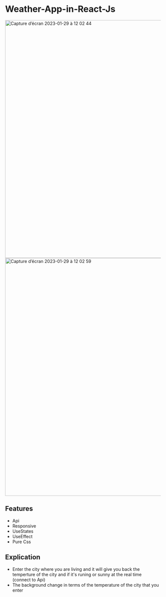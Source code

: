 # Weather-App-in-React-Js

<img width="770" alt="Capture d’écran 2023-01-29 à 12 02 44" src="https://user-images.githubusercontent.com/94567706/215318990-e0561fd3-d86f-4e1f-87e4-8d359cfb8b56.png">
<img width="770" alt="Capture d’écran 2023-01-29 à 12 02 59" src="https://user-images.githubusercontent.com/94567706/215319003-849d16ed-b822-4abc-b99a-727dee456627.png">

## Features

- Api
- Responsive
- UseStates
- UseEffect
- Pure Css

## Explication
- Enter the city where you are living and it will give you back the temperture of the city and if it's runing or sunny at the real time (connect to Api)
- The background change in terms of the temperature of the city that you enter 
